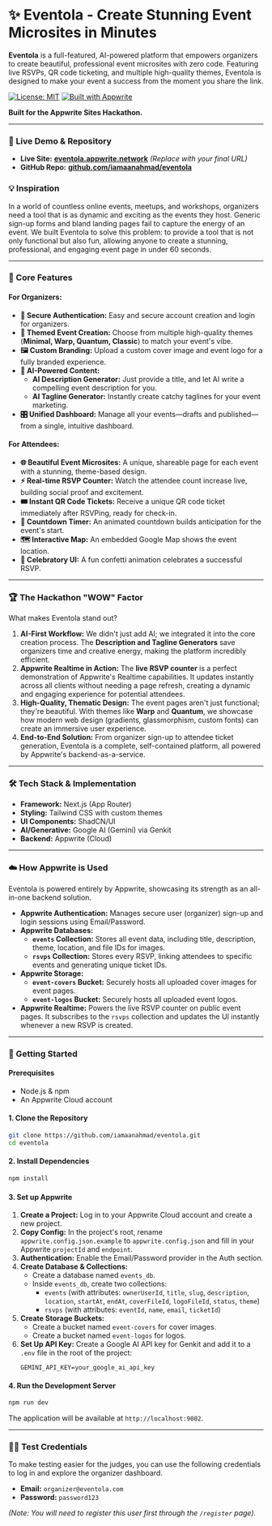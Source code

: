
# ✨ Eventola - Create Stunning Event Microsites in Minutes

**Eventola** is a full-featured, AI-powered platform that empowers organizers to create beautiful, professional event microsites with zero code. Featuring live RSVPs, QR code ticketing, and multiple high-quality themes, Eventola is designed to make your event a success from the moment you share the link.

[![License: MIT](https://img.shields.io/badge/License-MIT-yellow.svg)](https://opensource.org/licenses/MIT)
[![Built with Appwrite](https://img.shields.io/badge/Built%20with-Appwrite-ff0066.svg?style=flat)](https://appwrite.io)

**Built for the Appwrite Sites Hackathon.**

---

### 🚀 Live Demo & Repository

- **Live Site:** [**eventola.appwrite.network**](https://eventola.appwrite.network) *(Replace with your final URL)*
- **GitHub Repo:** [**github.com/iamaanahmad/eventola**](https://github.com/iamaanahmad/eventola)

### 💡 Inspiration

In a world of countless online events, meetups, and workshops, organizers need a tool that is as dynamic and exciting as the events they host. Generic sign-up forms and bland landing pages fail to capture the energy of an event. We built Eventola to solve this problem: to provide a tool that is not only functional but also fun, allowing anyone to create a stunning, professional, and engaging event page in under 60 seconds.

---

### 🌟 Core Features

#### For Organizers:

- **🔐 Secure Authentication:** Easy and secure account creation and login for organizers.
- **🎨 Themed Event Creation:** Choose from multiple high-quality themes (**Minimal, Warp, Quantum, Classic**) to match your event's vibe.
- **🖼️ Custom Branding:** Upload a custom cover image and event logo for a fully branded experience.
- **🤖 AI-Powered Content:**
    - **AI Description Generator:** Just provide a title, and let AI write a compelling event description for you.
    - **AI Tagline Generator:** Instantly create catchy taglines for your event marketing.
- **🎛️ Unified Dashboard:** Manage all your events—drafts and published—from a single, intuitive dashboard.

#### For Attendees:

- **🌐 Beautiful Event Microsites:** A unique, shareable page for each event with a stunning, theme-based design.
- **⚡ Real-time RSVP Counter:** Watch the attendee count increase live, building social proof and excitement.
- **🎟️ Instant QR Code Tickets:** Receive a unique QR code ticket immediately after RSVPing, ready for check-in.
- **📅 Countdown Timer:** An animated countdown builds anticipation for the event's start.
- **🗺️ Interactive Map:** An embedded Google Map shows the event location.
- **🎉 Celebratory UI:** A fun confetti animation celebrates a successful RSVP.

---

### 🏆 The Hackathon "WOW" Factor

What makes Eventola stand out?

1.  **AI-First Workflow:** We didn't just add AI; we integrated it into the core creation process. The **Description and Tagline Generators** save organizers time and creative energy, making the platform incredibly efficient.
2.  **Appwrite Realtime in Action:** The **live RSVP counter** is a perfect demonstration of Appwrite's Realtime capabilities. It updates instantly across all clients without needing a page refresh, creating a dynamic and engaging experience for potential attendees.
3.  **High-Quality, Thematic Design:** The event pages aren't just functional; they're beautiful. With themes like **Warp** and **Quantum**, we showcase how modern web design (gradients, glassmorphism, custom fonts) can create an immersive user experience.
4.  **End-to-End Solution:** From organizer sign-up to attendee ticket generation, Eventola is a complete, self-contained platform, all powered by Appwrite's backend-as-a-service.

---

### 🛠️ Tech Stack & Implementation

- **Framework:** Next.js (App Router)
- **Styling:** Tailwind CSS with custom themes
- **UI Components:** ShadCN/UI
- **AI/Generative:** Google AI (Gemini) via Genkit
- **Backend:** Appwrite (Cloud)

---

### ☁️ How Appwrite is Used

Eventola is powered entirely by Appwrite, showcasing its strength as an all-in-one backend solution.

- **Appwrite Authentication:** Manages secure user (organizer) sign-up and login sessions using Email/Password.
- **Appwrite Databases:**
    - **`events` Collection:** Stores all event data, including title, description, theme, location, and file IDs for images.
    - **`rsvps` Collection:** Stores every RSVP, linking attendees to specific events and generating unique ticket IDs.
- **Appwrite Storage:**
    - **`event-covers` Bucket:** Securely hosts all uploaded cover images for event pages.
    - **`event-logos` Bucket:** Securely hosts all uploaded event logos.
- **Appwrite Realtime:** Powers the live RSVP counter on public event pages. It subscribes to the `rsvps` collection and updates the UI instantly whenever a new RSVP is created.

---

### 🔧 Getting Started

#### Prerequisites

- Node.js & npm
- An Appwrite Cloud account

#### 1. Clone the Repository

```bash
git clone https://github.com/iamaanahmad/eventola.git
cd eventola
```

#### 2. Install Dependencies

```bash
npm install
```

#### 3. Set up Appwrite

1.  **Create a Project:** Log in to your Appwrite Cloud account and create a new project.
2.  **Copy Config:** In the project's root, rename `appwrite.config.json.example` to `appwrite.config.json` and fill in your Appwrite `projectId` and `endpoint`.
3.  **Authentication:** Enable the Email/Password provider in the Auth section.
4.  **Create Database & Collections:**
    - Create a database named `events_db`.
    - Inside `events_db`, create two collections:
        - `events` (with attributes: `ownerUserId`, `title`, `slug`, `description`, `location`, `startAt`, `endAt`, `coverFileId`, `logoFileId`, `status`, `theme`)
        - `rsvps` (with attributes: `eventId`, `name`, `email`, `ticketId`)
5.  **Create Storage Buckets:**
    - Create a bucket named `event-covers` for cover images.
    - Create a bucket named `event-logos` for logos.
6.  **Set Up API Key:** Create a Google AI API key for Genkit and add it to a `.env` file in the root of the project:
    ```
    GEMINI_API_KEY=your_google_ai_api_key
    ```


#### 4. Run the Development Server

```bash
npm run dev
```

The application will be available at `http://localhost:9002`.

---

### 🧑‍💻 Test Credentials

To make testing easier for the judges, you can use the following credentials to log in and explore the organizer dashboard.

-   **Email:** `organizer@eventola.com`
-   **Password:** `password123`

*(Note: You will need to register this user first through the `/register` page).*


